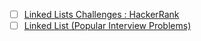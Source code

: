 
- [ ] [Linked Lists Challenges : HackerRank](https://www.hackerrank.com/domains/data-structures/linked-lists/difficulty:true/page:1)
- [ ] [Linked List (Popular Interview Problems)](https://youtube.com/playlist?list=PLpIkg8OmuX-LH398-_ZcuHiRueOdsJbXU&si=w1QThfz2MwGsIwgF) 
